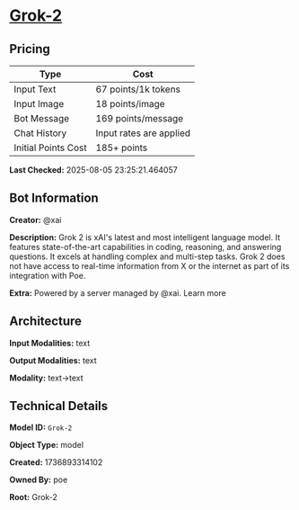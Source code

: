 # [Grok-2](https://poe.com/Grok-2)

## Pricing

| Type | Cost |
|------|------|
| Input Text | 67 points/1k tokens |
| Input Image | 18 points/image |
| Bot Message | 169 points/message |
| Chat History | Input rates are applied |
| Initial Points Cost | 185+ points |

**Last Checked:** 2025-08-05 23:25:21.464057


## Bot Information

**Creator:** @xai

**Description:** Grok 2 is xAI's latest and most intelligent language model. It features state-of-the-art capabilities in coding, reasoning, and answering questions. It excels at handling complex and multi-step tasks. Grok 2 does not have access to real-time information from X or the internet as part of its integration with Poe.

**Extra:** Powered by a server managed by @xai. Learn more


## Architecture

**Input Modalities:** text

**Output Modalities:** text

**Modality:** text->text


## Technical Details

**Model ID:** `Grok-2`

**Object Type:** model

**Created:** 1736893314102

**Owned By:** poe

**Root:** Grok-2

